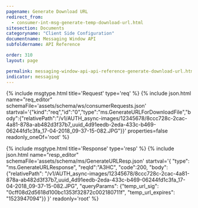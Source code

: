 ```yaml
---
pagename: Generate Download URL
redirect_from:
  - consumer-int-msg-generate-temp-download-url.html
sitesection: Documents
categoryname: "Client Side Configuration"
documentname: Messaging Window API
subfoldername: API Reference

order: 310
layout: page

permalink: messaging-window-api-api-reference-generate-download-url.html
indicator: messaging
---
```


{% include msgtype.html title='Request' type='req' %}
{% include json.html name="req_editor"
    schemaFile='assets/schema/ws/consumerRequests.json'
    startval='{"kind":"req","id":"0","type":"ms.GenerateURLForDownloadFile","body":{"relativePath":"/v1/AUTH_async-images/12345678/8ccc728c-2cac-4a81-878a-ab482d3f37b7_uuid_4d91eedb-2eda-433c-b469-06244fd1c3fa_17-04-2018_09-37-15-082.JPG"}}'
    properties=false
    readonly_oneOf='root' %}

{% include msgtype.html title='Response' type='resp' %}
{% include json.html name="resp_editor" schemaFile='assets/schema/ms/GenerateURLResp.json' startval='{ "type": "ms.GenerateURLResponse", "reqId":"A3HC", "code":200, "body": {"relativePath": "/v1/AUTH_async-images/12345678/8ccc728c-2cac-4a81-878a-ab482d3f37b7_uuid_4d91eedb-2eda-433c-b469-06244fd1c3fa_17-04-2018_09-37-15-082.JPG", "queryParams": {"temp_url_sig": "0cff08d2d5618d100bc1353f32872c002180711f", "temp_url_expires": "1523947094"}} }'
readonly='root' %}
